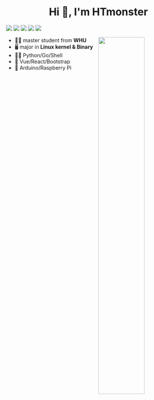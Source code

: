 <!-- ![](https://htmonster.xyz/static/icons/logo.png) -->

<h1 align="center">Hi 👋, I'm HTmonster</h1>

[![](https://img.shields.io/badge/website-htmonster.xyz-green)](https://htmonster.xyz)
![](https://img.shields.io/badge/Go-Gopher-blue)
![](https://img.shields.io/badge/Py-Pythonista-orange)
![](https://img.shields.io/badge/Linux-kernel-red)
![](https://img.shields.io/badge/-vue%2Freact-yellowgreen)



<img align="right" width="50%" src="https://github-readme-stats.vercel.app/api?username=HTmonster">


-  :man_student: master student from **WHU**
-  :desktop_computer: major in **Linux kernel & Binary**
-  :man_technologist: Python<i class="fa-brands fa-python"></i>/Go/Shell
-  :pencil: Vue/React/Bootstrap
-  :satellite: Arduino/Raspberry Pi
